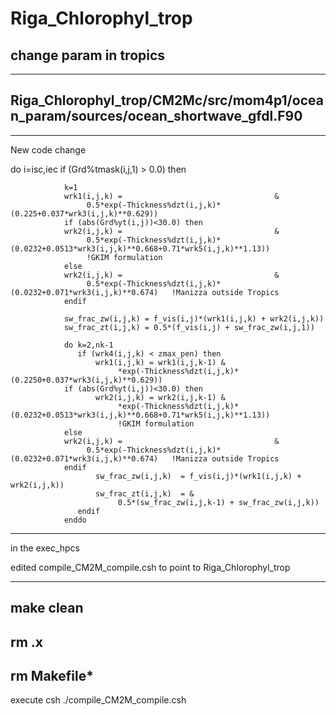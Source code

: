 # Riga_Chlorophyl_trop
change param in tropics
-------------------------------------------
-------------------------------------------
Riga_Chlorophyl_trop/CM2Mc/src/mom4p1/ocean_param/sources/ocean_shortwave_gfdl.F90
-------------------------------------------
-------------------------------------------

New code change

  do i=isc,iec
            if (Grd%tmask(i,j,1) > 0.0) then

                k=1
                wrk1(i,j,k) =                                  &
                     0.5*exp(-Thickness%dzt(i,j,k)*(0.225+0.037*wrk3(i,j,k)**0.629))
                if (abs(Grd%yt(i,j))<30.0) then
                wrk2(i,j,k) =                                  &
                     0.5*exp(-Thickness%dzt(i,j,k)*(0.0232+0.0513*wrk3(i,j,k)**0.668+0.71*wrk5(i,j,k)**1.13))
                     !GKIM formulation
                else
                wrk2(i,j,k) =                                  &
                     0.5*exp(-Thickness%dzt(i,j,k)*(0.0232+0.071*wrk3(i,j,k)**0.674)   !Manizza outside Tropics
                endif

                sw_frac_zw(i,j,k) = f_vis(i,j)*(wrk1(i,j,k) + wrk2(i,j,k))
                sw_frac_zt(i,j,k) = 0.5*(f_vis(i,j) + sw_frac_zw(i,j,1))

                do k=2,nk-1
                   if (wrk4(i,j,k) < zmax_pen) then
                       wrk1(i,j,k) = wrk1(i,j,k-1) &
                            *exp(-Thickness%dzt(i,j,k)*(0.2250+0.037*wrk3(i,j,k)**0.629))
                if (abs(Grd%yt(i,j))<30.0) then
                       wrk2(i,j,k) = wrk2(i,j,k-1) &
                            *exp(-Thickness%dzt(i,j,k)*(0.0232+0.0513*wrk3(i,j,k)**0.668+0.71*wrk5(i,j,k)**1.13))
                            !GKIM formulation
                else
                wrk2(i,j,k) =                                  &
                     0.5*exp(-Thickness%dzt(i,j,k)*(0.0232+0.071*wrk3(i,j,k)**0.674)   !Manizza outside Tropics
                endif
                       sw_frac_zw(i,j,k)  = f_vis(i,j)*(wrk1(i,j,k) + wrk2(i,j,k))
                       sw_frac_zt(i,j,k)  = &
                            0.5*(sw_frac_zw(i,j,k-1) + sw_frac_zw(i,j,k))
                   endif
                enddo
                
                
                
                
 -------------------------------------------
 in the exec_hpcs
 
 edited  compile_CM2M_compile.csh to point to Riga_Chlorophyl_trop
 
 ------------------------------------------
 
make clean
--------------------------------------------
rm .x
-----------------------------------------------
rm Makefile*
-----------------------------------------------
execute csh
./compile_CM2M_compile.csh
